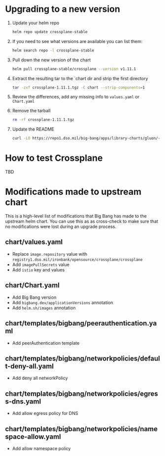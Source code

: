 # Upgrading to a new version

1. Update your helm repo

    ```bash
    helm repo update crossplane-stable
    ```

2. If you need to see what versions are available you can list them:

    ```bash
    helm search repo -l crossplane-stable
    ```

3. Pull down the new version of the chart

    ```bash
    helm pull crossplane-stable/crossplane --version v1.11.1
    ```

4. Extract the resulting tar to the `chart dir and strip the first directory

    ```bash
    tar -zxf crossplane-1.11.1.tgz -C chart --strip-components=1
    ```

5. Review the differences, add any missing info to `values.yaml` or `Chart.yaml`

6. Remove the tarball

    ```bash
    rm -rf crossplane-1.11.1.tgz
    ```

7. Update the README

    ```bash
    curl -LO https://repo1.dso.mil/big-bang/apps/library-charts/gluon/-/raw/master/docs/README.md.gotmpl && curl -LO https://repo1.dso.mil/big-bang/apps/library-charts/gluon/-/raw/master/docs/.helmdocsignore && curl -LO https://repo1.dso.mil/big-bang/apps/library-charts/gluon/-/raw/master/docs/_templates.gotmpl && docker run --rm -v "`pwd`:/helm-docs" -u $(id -u) jnorwood/helm-docs:v1.10.0 -s file -t /helm-docs/README.md.gotmpl -t /helm-docs/_templates.gotmpl --dry-run > README.md && rm .helmdocsignore README.md.gotmpl _templates.gotmpl
    ```

# How to test Crossplane

TBD

# Modifications made to upstream chart

This is a high-level list of modifications that Big Bang has made to the upstream helm chart. You can use this as as cross-check to make sure that no modifications were lost during an upgrade process.

## chart/values.yaml

- Replace `image.repository` value with `registry1.dso.mil/ironbank/opensource/crossplane/crossplane`
- Add `imagePullSecrets` value
- Add `istio` key and values

## chart/Chart.yaml

- Add Big Bang version
- Add `bigbang.dev/applicationVersions` annotation
- Add `helm.sh/images` annotation

## chart/templates/bigbang/peerauthentication.yaml

- Add peerAuthentication template

## chart/templates/bigbang/networkpolicies/default-deny-all.yaml

- Add deny all networkPolicy

## chart/templates/bigbang/networkpolicies/egress-dns.yaml

- Add allow egress policy for DNS

## chart/templates/bigbang/networkpolicies/namespace-allow.yaml

- Add allow namespace policy
